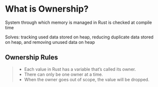 # What is Ownership?

System through which memory is managed in Rust is checked at compile time

Solves: tracking used data stored on heap, reducing duplicate data stored on heap, and removing unused data on heap

## Ownership Rules

> - Each value in Rust has a variable that’s called its owner.
> - There can only be one owner at a time.
> - When the owner goes out of scope, the value will be dropped.